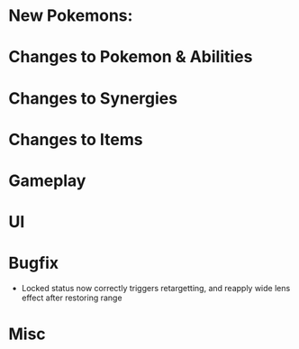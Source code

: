 # New Pokemons:

# Changes to Pokemon & Abilities

# Changes to Synergies

# Changes to Items

# Gameplay

# UI

# Bugfix

- Locked status now correctly triggers retargetting, and reapply wide lens effect after restoring range

# Misc
